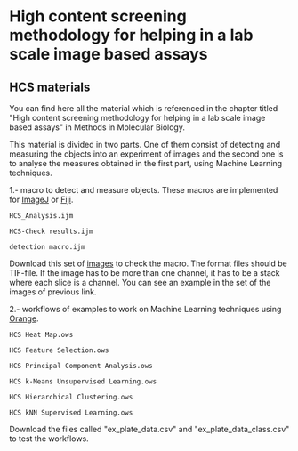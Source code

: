 # High content screening methodology for helping in a lab scale image based assays

## HCS materials

You can find here all the material which is referenced in the chapter titled "High content screening methodology for helping in a lab scale image based assays" in Methods in Molecular Biology.

This material is divided in two parts. One of them consist of detecting and measuring the objects into an experiment of images and the second one is to analyse the measures obtained in the first part, using Machine Learning techniques.
      
1.- macro to detect and measure objects. These macros are implemented for [ImageJ](http://imagej.nih.gov/ij/) or [Fiji](https://fiji.sc/).

	HCS_Analysis.ijm
	
	HCS-Check results.ijm
	
	detection macro.ijm
	
Download this set of [images](https://drive.google.com/open?id=1F6ZBhwxCxLeJn1DySYX7s2bK2WhRPR-4) to check the macro. The format files should be TIF-file. If the image has to be more than one channel, it has to be a stack where each slice is a channel. You can see an example in the set of the images of previous link.
						
2.- workflows of examples to work on Machine Learning techniques using [Orange](https://orange.biolab.si/).

	HCS Heat Map.ows
	
	HCS Feature Selection.ows
	
	HCS Principal Component Analysis.ows
	
	HCS k-Means Unsupervised Learning.ows
	
	HCS Hierarchical Clustering.ows
	
	HCS kNN Supervised Learning.ows
	
Download the files called "ex_plate_data.csv" and "ex_plate_data_class.csv" to test the workflows.
